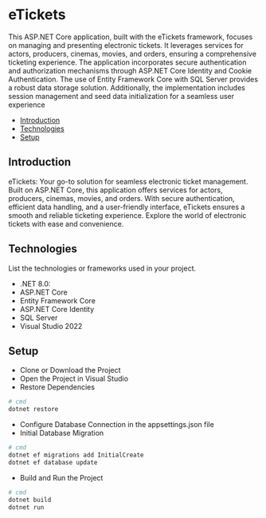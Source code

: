 # eTickets  

This ASP.NET Core application, built with the eTickets framework, focuses on managing and presenting electronic tickets. It leverages services for actors, producers, cinemas, movies, and orders, ensuring a comprehensive ticketing experience. The application incorporates secure authentication and authorization mechanisms through ASP.NET Core Identity and Cookie Authentication. The use of Entity Framework Core with SQL Server provides a robust data storage solution. Additionally, the implementation includes session management and seed data initialization for a seamless user experience

- [Introduction](#introduction)
- [Technologies](#technologies)
- [Setup](#setup)

## Introduction

eTickets: Your go-to solution for seamless electronic ticket management. Built on ASP.NET Core, this application offers services for actors, producers, cinemas, movies, and orders. With secure authentication, efficient data handling, and a user-friendly interface, eTickets ensures a smooth and reliable ticketing experience. Explore the world of electronic tickets with ease and convenience.

## Technologies

List the technologies or frameworks used in your project.

- .NET 8.0:
- ASP.NET Core
- Entity Framework Core
- ASP.NET Core Identity
- SQL Server
- Visual Studio 2022

## Setup

- Clone or Download the Project
- Open the Project in Visual Studio
- Restore Dependencies
```bash
# cmd
dotnet restore
```

- Configure Database Connection in the appsettings.json file
- Initial Database Migration
```bash
# cmd
dotnet ef migrations add InitialCreate
dotnet ef database update
```

- Build and Run the Project
```bash
# cmd
dotnet build
dotnet run
